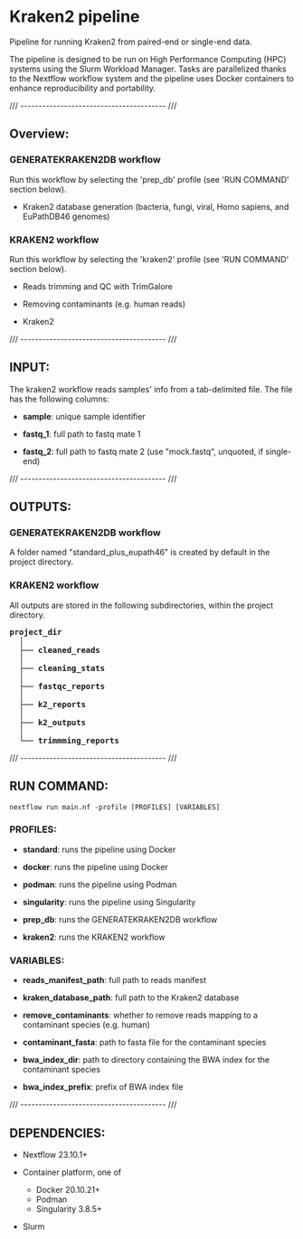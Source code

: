 # Kraken2 pipeline

Pipeline for running Kraken2 from paired-end or single-end data.

The pipeline is designed to be run on High Performance Computing (HPC) systems using the Slurm Workload Manager. Tasks are parallelized thanks to the Nextflow workflow system and the pipeline uses Docker containers to enhance reproducibility and portability.

/// ---------------------------------------- ///

## Overview:

### GENERATEKRAKEN2DB workflow

Run this workflow by selecting the 'prep_db' profile (see 'RUN COMMAND' section below).

* Kraken2 database generation (bacteria, fungi, viral, Homo sapiens, and EuPathDB46 genomes)

### KRAKEN2 workflow

Run this workflow by selecting the 'kraken2' profile (see 'RUN COMMAND' section below).

* Reads trimming and QC with TrimGalore

* Removing contaminants (e.g. human reads)

* Kraken2

/// ---------------------------------------- ///

## INPUT:

The kraken2 workflow reads samples' info from a tab-delimited file.
The file has the following columns:

* **sample**: unique sample identifier

* **fastq_1**: full path to fastq mate 1

* **fastq_2**: full path to fastq mate 2 (use "mock.fastq", unquoted, if single-end)

/// ---------------------------------------- ///

## OUTPUTS:

### GENERATEKRAKEN2DB workflow

A folder named "standard_plus_eupath46" is created by default in the project directory.

### KRAKEN2 workflow

All outputs are stored in the following subdirectories, within the project directory.

<pre>
<b>project_dir</b>
  │
  ├── <b>cleaned_reads</b>
  │
  ├── <b>cleaning_stats</b>
  │
  ├── <b>fastqc_reports</b>
  │
  ├── <b>k2_reports</b>
  │
  ├── <b>k2_outputs</b>
  │
  └── <b>trimmming_reports</b>
</pre>

/// ---------------------------------------- ///

## RUN COMMAND:

```
nextflow run main.nf -profile [PROFILES] [VARIABLES]
```

### PROFILES:

* **standard**: runs the pipeline using Docker

* **docker**: runs the pipeline using Docker

* **podman**: runs the pipeline using Podman

* **singularity**: runs the pipeline using Singularity

* **prep_db**: runs the GENERATEKRAKEN2DB workflow

* **kraken2**: runs the KRAKEN2 workflow

### VARIABLES:

* **reads_manifest_path**: full path to reads manifest

* **kraken_database_path**: full path to the Kraken2 database

* **remove_contaminants**: whether to remove reads mapping to a contaminant species (e.g. human)

* **contaminant_fasta**: path to fasta file for the contaminant species

* **bwa_index_dir**: path to directory containing the BWA index for the contaminant species

* **bwa_index_prefix**: prefix of BWA index file

/// ---------------------------------------- ///

## DEPENDENCIES:

* Nextflow 23.10.1+

* Container platform, one of
    * Docker 20.10.21+
    * Podman
    * Singularity 3.8.5+

* Slurm
